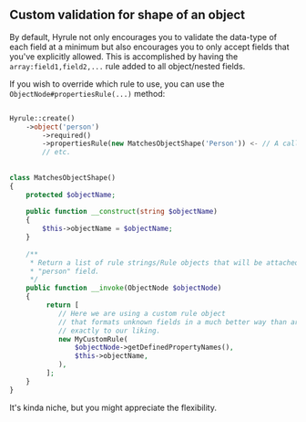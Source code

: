 ## Custom validation for shape of an object

By default, Hyrule not only encourages you to validate the data-type of each field at a minimum
but also encourages you to only accept fields that you've explicitly allowed. This is accomplished by having the `array:field1,field2,...` rule added to all object/nested fields.

If you wish to override which rule to use, you can use the `ObjectNode#propertiesRule(...)` method:

```php

Hyrule::create()
    ->object('person')
        ->required()
        ->propertiesRule(new MatchesObjectShape('Person')) <- // A callable.
        // etc.
        
        
class MatchesObjectShape()
{
    protected $objectName;
    
    public function __construct(string $objectName)
    {
        $this->objectName = $objectName;
    }
    
    /**
     * Return a list of rule strings/Rule objects that will be attached to the
     * "person" field.
     */
    public function __invoke(ObjectNode $objectNode)
    {
         return [
            // Here we are using a custom rule object
            // that formats unknown fields in a much better way than array:field1,field2... does,
            // exactly to our liking.
            new MyCustomRule(
                $objectNode->getDefinedPropertyNames(),
                $this->objectName,
            ),
         ];
    }
}
```

It's kinda niche, but you might appreciate the flexibility.


